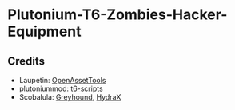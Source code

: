 # Plutonium-T6-Zombies-Hacker-Equipment

## Credits
- Laupetin: [OpenAssetTools](https://github.com/Laupetin/OpenAssetTools)
- plutoniummod: [t6-scripts](https://github.com/plutoniummod/t6-scripts)
- Scobalula: [Greyhound](https://github.com/Scobalula/Greyhound), [HydraX](https://github.com/Scobalula/HydraX)
